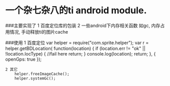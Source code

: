 一个杂七杂八的ti android module.
================

###主要实现了 
1 百度定位库的包装
2 一些android下内存相关函数
 如gc, 内存占用情况, 手动释放ti的图片cache
 

###使用
	1 百度定位
		var helper = require("com.sprite.helper");
		var r = helper.getBDLocation( function(location) {
			if (location.err != "ok" || !location.locType) {
				//fail here
				return;
			}
			console.log(location);
			return;
		}, {
			openGps: true
		}); 
		
	2 其它
		helper.freeImageCache();
		helper.systemGc();
